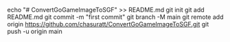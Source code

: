 echo "# ConvertGoGameImageToSGF" >> README.md
git init
git add README.md
git commit -m "first commit"
git branch -M main
git remote add origin https://github.com/chasuratt/ConvertGoGameImageToSGF.git
git push -u origin main
